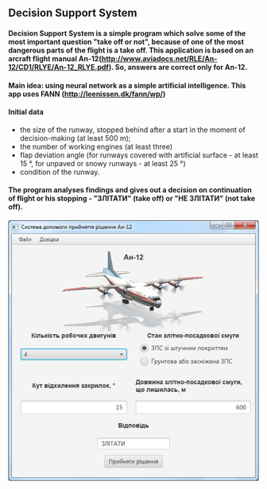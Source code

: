 ## Decision Support System

#### Decision Support System is a simple program which solve some of the most important question "take off or not", because of one of the most dangerous parts of the flight is a take off. This application is based on an arcraft flight manual An-12(http://www.aviadocs.net/RLE/An-12/CD1/RLYE/An-12_RLYE.pdf). So, answers are correct only for An-12.

#### Main idea: using neural network as a simple artificial intelligence. This app uses FANN (http://leenissen.dk/fann/wp/) 

#### Initial data
* the size of the runway, stopped behind after a start in the moment of decision-making (at least 500 m);
* the number of working engines (at least three)
* flap deviation angle (for runways covered with artificial surface - at least 15 °, for unpaved or snowy runways - at least 25 °)
* condition of the runway.
#### The program analyses findings and gives out a decision on continuation of flight or his stopping - "ЗЛІТАТИ" (take off) or "НЕ ЗЛІТАТИ" (not take off).

![View](https://github.com/OlegMalyshkin/DecisionSupportSystem/raw/master/view.png)
